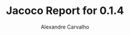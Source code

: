 ---
title: Jacoco Report for 0.1.4
author: Alexandre Carvalho
menu_title: 0.1.4
category: jacoco_reports
layout: iframe
iframe_url: /docs/0.1.4/site/jacoco/index.html
order: 8
---